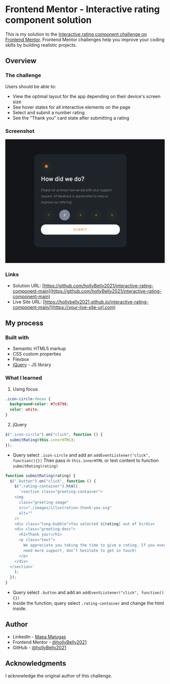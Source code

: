 # Frontend Mentor - Interactive rating component solution

This is my solution to the [Interactive rating component challenge on Frontend Mentor](https://www.frontendmentor.io/challenges/interactive-rating-component-koxpeBUmI). Frontend Mentor challenges help you improve your coding skills by building realistic projects.

## Overview

### The challenge

Users should be able to:

- View the optimal layout for the app depending on their device's screen size
- See hover states for all interactive elements on the page
- Select and submit a number rating
- See the "Thank you" card state after submitting a rating

### Screenshot

![](./design/screenshot.png)

### Links

- Solution URL: [https://github.com/hollyBelly2021/interactive-rating-component-main](https://github.com/hollyBelly2021/interactive-rating-component-main)
- Live Site URL: [https://hollybelly2021.github.io/interactive-rating-component-main/](https://your-live-site-url.com)

## My process

### Built with

- Semantic HTML5 markup
- CSS custom properties
- Flexbox
- [jQuery](https://jquery.com/) - JS library

### What I learned

1.  Using focus

```css
.icon-circle:focus {
  background-color: #7c8798;
  color: white;
}
```

2. jQuery

```js
$(".icon-circle").on("click", function () {
  submitRating(this.innerHTML);
});
```

- Query select `.icon-circle` and add an `addEventListener("click", function(){})` Then pass in `this.innerHTML` or text content to function `submitRating(rating)`

```js
function submitRating(rating) {
  $(".button").on("click", function () {
    $(".rating-container").html(
      `<section class="greeting-container">
    <img
      class="greeting-image"
      src="./images/illustration-thank-you.svg"
      alt=""
    />
    <div class="long-bubble">You selected ${rating} out of 5</div>
    <div class="greeting-desc">
      <h1>Thank you!</h1>
      <p class="text">
        We appreciate you taking the time to give a rating. If you ever
        need more support, don’t hesitate to get in touch!
      </p>
    </div>
  </section>`
    );
  });
}
```

- Query select `.button` and add an `addEventListener("click", function(){})`
- Inside the function, query select `.rating-container` and change the html inside.

## Author

- LinkedIn - [Maea Matugas](www.linkedin.com/in/maea-matugas)
- Frontend Mentor - [@hollyBelly2021](https://www.frontendmentor.io/profile/hollyBelly2021)
- GitHub - [@hollyBelly2021](https://github.com/hollyBelly2021)

## Acknowledgments

I acknowledge the original author of this challenge.
